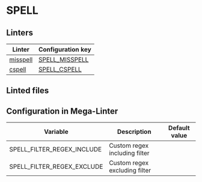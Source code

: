 <!-- markdownlint-disable MD003 MD020 MD033 MD041 -->
<!-- Generated by .automation/build.py, please do not update manually -->
<!-- Instead, update descriptor file at https://github.com/nvuillam/mega-linter/tree/master/megalinter/descriptors/spell.yml -->
# SPELL

## Linters

| Linter | Configuration key |
| ------ | ----------------- |
| [misspell](spell_misspell.md) | [SPELL_MISSPELL](spell_misspell.md) |
| [cspell](spell_cspell.md) | [SPELL_CSPELL](spell_cspell.md) |

## Linted files

## Configuration in Mega-Linter

| Variable | Description | Default value |
| ----------------- | -------------- | -------------- |
| SPELL_FILTER_REGEX_INCLUDE | Custom regex including filter |  |
| SPELL_FILTER_REGEX_EXCLUDE | Custom regex excluding filter |  |

